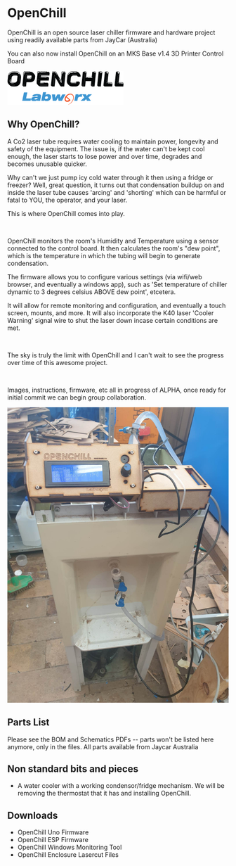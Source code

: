 # OpenChill
OpenChill is an open source laser chiller firmware and hardware project using readily available parts from JayCar (Australia)

You can also now install OpenChill on an MKS Base v1.4 3D Printer Control Board

![OpenChill](OpenChill.png)

## Why OpenChill?
<p>A Co2 laser tube requires water cooling to maintain power, longevity and safety of the equipment.  The issue is, if the water can't be kept cool enough, the laser starts to lose power and over time, degrades and becomes unusable quicker.</p>  
<p>Why can't we just pump icy cold water through it then using a fridge or freezer?  Well, great question, it turns out that condensation buildup on and inside the laser tube causes 'arcing' and 'shorting' which can be harmful or fatal to YOU, the operator, and your laser.</p><p>  This is where OpenChill comes into play.</p>
<br/>
<p>OpenChill monitors the room's Humidity and Temperature using a sensor connected to the control board.  It then calculates the room's "dew point", which is the temperature in which the tubing will begin to generate condensation. </p><p> The firmware allows you to configure various settings (via wifi/web browser, and eventually a windows app), such as 'Set temperature of chiller dynamic to 3 degrees celsius ABOVE dew point', etcetera. <p></p> It will allow for remote monitoring and configuration, and eventually a touch screen, mounts, and more. It will also incorporate the K40 laser 'Cooler Warning' signal wire to shut the laser down incase certain conditions are met.</p>
<br/>
<p>The sky is truly the limit with OpenChill and I can't wait to see the progress over time of this awesome project.</p>
<br/>
<p>Images, instructions, firmware, etc all in progress of ALPHA, once ready for initial commit we can begin group collaboration.</p>

![OpenChill](v2_images/oc_v2_img01.jpg)

## Parts List

Please see the BOM and Schematics PDFs -- parts won't be listed here anymore, only in the files.  All parts available from Jaycar Australia

## Non standard bits and pieces

* A water cooler with a working condensor/fridge mechanism.  We will be removing the thermostat that it has and installing OpenChill. 

## Downloads 
* OpenChill Uno Firmware
* OpenChill ESP Firmware
* OpenChill Windows Monitoring Tool
* OpenChill Enclosure Lasercut Files 
